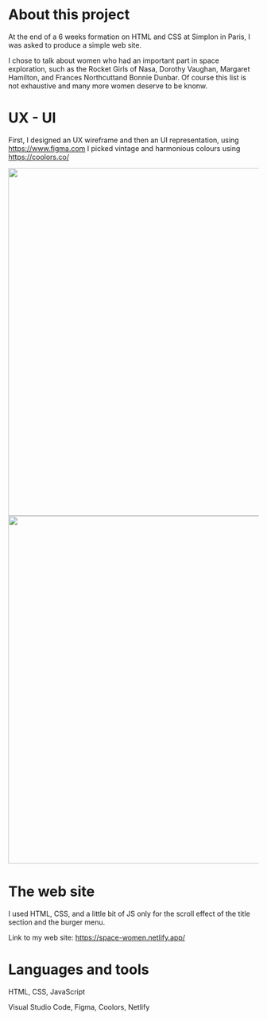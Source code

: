 # About this project
At the end of a 6 weeks formation on HTML and CSS at Simplon in Paris, I was asked to produce a simple web site.

I chose to talk about women who had an important part in space exploration, such as the Rocket Girls of Nasa, Dorothy Vaughan, Margaret Hamilton, and Frances Northcuttand Bonnie Dunbar. Of course this list is not exhaustive and many more women deserve to be knonw. 

# UX - UI
First, I designed an UX wireframe and then an UI representation, using https://www.figma.com
I picked vintage and harmonious colours using https://coolors.co/

<p align="center">
  <img src="https://user-images.githubusercontent.com/61437084/87579111-b7ab1e00-c6d5-11ea-8db7-46b7c875f44f.png" height="700">
  <img src="https://user-images.githubusercontent.com/61437084/87579560-64859b00-c6d6-11ea-8092-0023d341d56a.png" height="700">
</p>

# The web site
I used HTML, CSS, and a little bit of JS only for the scroll effect of the title section and the burger menu.

Link to my web site: https://space-women.netlify.app/

# Languages and tools 
HTML, CSS, JavaScript

Visual Studio Code, Figma, Coolors, Netlify

